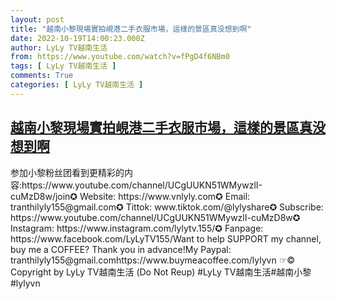 ```yaml
---
layout: post
title: "越南小黎現場實拍峴港二手衣服市場，這樣的景區真没想到啊"
date: 2022-10-19T14:00:23.000Z
author: LyLy TV越南生活
from: https://www.youtube.com/watch?v=fPgD4f6NBm0
tags: [ LyLy TV越南生活 ]
comments: True
categories: [ LyLy TV越南生活 ]
---
```

<!--1666188023000-->
[越南小黎現場實拍峴港二手衣服市場，這樣的景區真没想到啊](https://www.youtube.com/watch?v=fPgD4f6NBm0)
------

<div>
参加小黎粉丝团看到更精彩的内容:https://www.youtube.com/channel/UCgUUKN51WMywzlI-cuMzD8w/join✪ Website: https://www.vnlyly.com✪ Email: tranthilyly155@gmail.com✪ Tittok: www.tiktok.com/@lylyshare✪ Subscribe: https://www.youtube.com/channel/UCgUUKN51WMywzlI-cuMzD8w✪ Instagram: https://www.instagram.com/lylytv.155/✪  Fanpage: https://www.facebook.com/LyLyTV155/Want to help SUPPORT my channel, buy me a COFFEE?  Thank you in advance!My Paypal: tranthilyly155@gmail.comhttps://www.buymeacoffee.com/lylyvn ☞© Copyright by LyLy TV越南生活 (Do Not Reup) #LyLy TV越南生活#越南小黎#lylyvn
</div>
